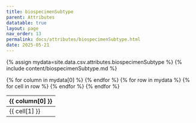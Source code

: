 ```yaml
---
title: biospecimenSubtype
parent: Attributes
datatable: true
layout: page
nav_order: 13
permalink: docs/attributes/biospecimenSubtype.html
date: 2025-05-21
---
```

{% assign mydata=site.data.csv.attributes.biospecimenSubtype %}
{% include content/biospecimenSubtype.md %}
<table id="myTable" class="display" style="width:100%">
    <thead>
    {% for column in mydata[0] %}
        <th>{{ column[0] }}</th>
    {% endfor %}
    </thead>
    <tbody>
    {% for row in mydata %}
        <tr>
        {% for cell in row %}
            <td>{{ cell[1] }}</td>
        {% endfor %}
        </tr>
    {% endfor %}
    </tbody>
</table>
<script type="text/javascript">
  $(document).ready(function () {
    $('#myTable').DataTable({
      responsive: true,
      deferRender: false,
      paging: false,
      order: [],
    });
  });
</script>
